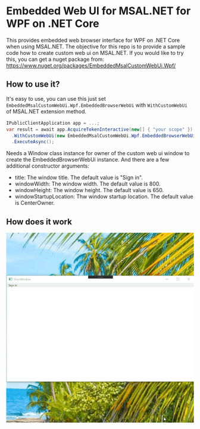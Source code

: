 # Embedded Web UI for MSAL.NET for WPF on .NET Core

This provides embedded web browser interface for WPF on .NET Core when using MSAL.NET.
The objective for this repo is to provide a sample code how to create custom web ui on MSAL.NET.
If you would like to try this, you can get a nuget package from:
https://www.nuget.org/packages/EmbeddedMsalCustomWebUi.Wpf/

## How to use it?

It's easy to use, you can use this just set `EmbeddedMsalCustomWebUi.Wpf.EmbeddedBrowserWebUi` with `WithCustomWebUi` of MSAL.NET extension method.

```csharp
IPublicClientApplication app = ...;
var result = await app.AcquireTokenInteractive(new[] { "your scope" })
  .WithCustomWebUi(new EmbeddedMsalCustomWebUi.Wpf.EmbeddedBrowserWebUi(ownerWindowInstance))
  .ExecuteAsync();
```

Needs a Window class instance for owner of the custom web ui window to create the EmbeddedBrowserWebUi instance.
And there are a few additional constructor arguments:

- title: The window title. The default value is "Sign in".
- windowWidth: The window width. The default value is 800.
- windowHeight: The window height. The default value is 650.
- windowStartupLocation: Thw window startup location. The default value is CenterOwner.

## How does it work

![sign in](images/signinflow.gif)
